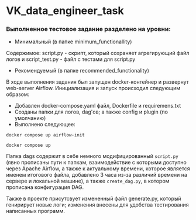 # VK_data_engineer_task

### Выполненное тестовое задание разделено на уровни:
 - Минимальный (в папке minimum_functionallity)

Содержимое: script.py - скрипт, который сохраняет агрегирующий файл логов
и script_test.py - файл с тестами для script.py
 - Рекомендуемый (в папке recommended_functionality)

В ходе выполнения задания был запущен docker-контейнер и развернут web-server Airflow.
Инициализация и запуск происходил следующим образом:
- Добавлен docker-compose.yaml файл, Dockerfile и requiremens.txt
- Созданы папки для логов, dag'ов; а также config и plugin (по умолчанию)
- Выполнено следующее: 

```docker compose up airflow-init```

```docker compose up```

Папка dags содержит в себе немного модифицированный ```script.py``` (явно прописаны пути к папкам, взаимодействие с которыми
доступно через  Apache Airflow, а также к актуальному времени, которое является именем итогового файла, добавлено 3 часа из-за
различий времени на сервере и локальной машине), а также ```create_dag.py```, в котором прописана конфигурация DAG.



Также в проекте присутсвует измененный файл generate.py, который генирирует новые логи; изменения внесены для удобства 
тестирования написанных программ.